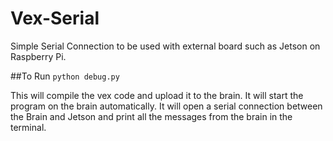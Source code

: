 # Vex-Serial

Simple Serial Connection to be used with external board such as Jetson on Raspberry Pi.

##To Run
```python debug.py```

This will compile the vex code and upload it to the brain. 
It will start the program on the brain automatically.
It will open a serial connection between the Brain and Jetson and print all the messages from the brain in the terminal.
